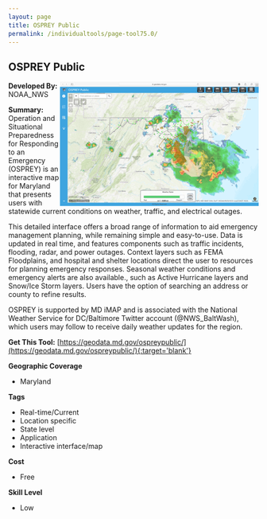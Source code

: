```yaml
---
layout: page
title: OSPREY Public
permalink: /individualtools/page-tool75.0/
---
```

## OSPREY Public

<img src="/images/scaled_250_400/TOOLID_75.0_ScreenCapture-1.png" style="max-height:250px;max-width:400;" align="right"/>

**Developed By:** NOAA_NWS

**Summary:** Operation and Situational Preparedness for Responding to an Emergency (OSPREY) is an interactive map for Maryland that presents users with statewide current conditions on weather, traffic, and electrical outages.

This detailed interface offers a broad range of information to aid emergency management planning, while remaining simple and easy-to-use. Data is updated in real time, and features components such as traffic incidents, flooding, radar, and power outages. Context layers such as FEMA Floodplains, and hospital and shelter locations direct the user to resources for planning emergency responses. Seasonal weather conditions and emergency alerts are also available., such as Active Hurricane layers and Snow/Ice Storm layers. Users have the option of searching an address or county to refine results.

OSPREY is supported by MD iMAP and is associated with the National Weather Service for DC/Baltimore Twitter account (@NWS_BaltWash), which users may follow to receive daily weather updates for the region.

**Get This Tool:** [https://geodata.md.gov/ospreypublic/](https://geodata.md.gov/ospreypublic/){:target='blank'}

**Geographic Coverage**

* Maryland

**Tags**

*  Real-time/Current
*  Location specific
*  State level
*  Application
*  Interactive interface/map

**Cost**

* Free

**Skill Level**

* Low
